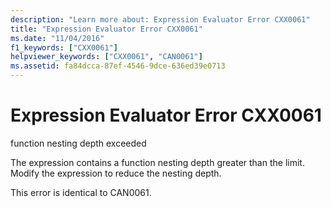 ```yaml
---
description: "Learn more about: Expression Evaluator Error CXX0061"
title: "Expression Evaluator Error CXX0061"
ms.date: "11/04/2016"
f1_keywords: ["CXX0061"]
helpviewer_keywords: ["CXX0061", "CAN0061"]
ms.assetid: fa84dcca-87ef-4546-9dce-636ed39e0713
---
```

# Expression Evaluator Error CXX0061

function nesting depth exceeded

The expression contains a function nesting depth greater than the limit. Modify the expression to reduce the nesting depth.

This error is identical to CAN0061.
